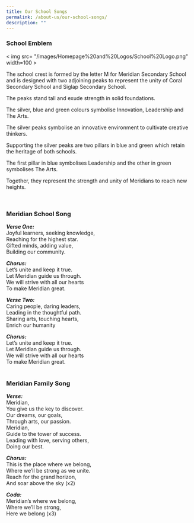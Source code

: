 ```yaml
---
title: Our School Songs
permalink: /about-us/our-school-songs/
description: ""
---
```

### School Emblem


< img src= "/images/Homepage%20and%20Logos/School%20Logo.png" width=100 >
		

The school crest is formed by the letter M for Meridian Secondary School and is designed with two adjoining peaks to represent the unity of Coral Secondary School and Siglap Secondary School.

The peaks stand tall and exude strength in solid foundations.

The silver, blue and green colours symbolise Innovation, Leadership and The Arts.  

The silver peaks symbolise an innovative environment to cultivate creative thinkers.

Supporting the silver peaks are two pillars in blue and green which retain the heritage of both schools.

The first pillar in blue symbolises Leadership and the other in green symbolises The Arts.

Together, they represent the strength and unity of Meridians to reach new heights.

<br>

### Meridian School Song

***Verse One:***<br>
Joyful learners, seeking knowledge, <br>
Reaching for the highest star. <br>
Gifted minds, adding value, <br>
Building our community. 

***Chorus:***<br>
Let’s unite and keep it true.<br>
Let Meridian guide us through.<br>
We will strive with all our hearts<br>
To make Meridian great.

***Verse Two:***<br>
Caring people, daring leaders,<br>
Leading in the thoughtful path.<br>
Sharing arts, touching hearts,<br>
Enrich our humanity

***Chorus:***<br>
Let’s unite and keep it true.<br>
Let Meridian guide us through.<br>
We will strive with all our hearts<br>
To make Meridian great.
<br>
<br>


### **Meridian Family Song**

***Verse:***<br>
Meridian,<br>
You give us the key to discover.<br>
Our dreams, our goals,<br>
Through arts, our passion.<br>
Meridian,<br>
Guide to the tower of success.<br>
Leading with love, serving others,<br>
Doing our best.

***Chorus:***<br>
This is the place where we belong,<br>
Where we’ll be strong as we unite.<br>
Reach for the grand horizon,<br>
And soar above the sky (x2)

***Coda:***<br>
Meridian’s where we belong,<br>
Where we’ll be strong,<br>
Here we belong (x3)